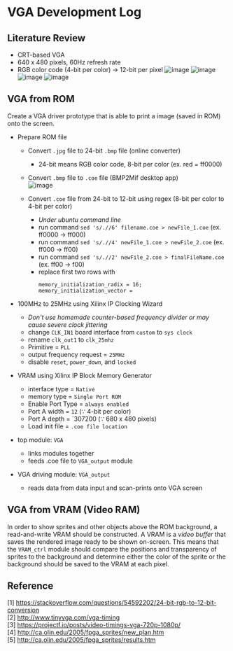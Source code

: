 # VGA Development Log
## Literature Review
- CRT-based VGA
- 640 x 480 pixels, 60Hz refresh rate
- RGB color code (4-bit per color) -> 12-bit per pixel
![image](https://github.com/xyth0rn/NCTU_DigitalLab_PicoPark/assets/49625757/e290ee12-5a12-47b2-b087-7c2ac70071b1)
![image](https://github.com/xyth0rn/NCTU_DigitalLab_PicoPark/assets/49625757/553f7410-d597-47a2-9914-54d34c107768)
![image](https://github.com/xyth0rn/NCTU_DigitalLab_PicoPark/assets/49625757/cd3da4d0-a0d1-44a3-a51e-2841099a94de)
![image](https://github.com/xyth0rn/NCTU_DigitalLab_PicoPark/assets/49625757/a09fb9c4-110b-41d8-9d36-061e1a5e5836)

## VGA from ROM
Create a VGA driver prototype that is able to print a image (saved in ROM) onto the screen.

- Prepare ROM file
  - Convert `.jpg` file to 24-bit `.bmp` file (online converter)
    - 24-bit means RGB color code, 8-bit per color (ex. red = ff0000)
  - Convert `.bmp` file to `.coe` file (BMP2Mif desktop app)<br>
    ![image](https://github.com/xyth0rn/NCTU_DigitalLab_PicoPark/assets/49625757/610959de-cc4f-4f75-9921-567c72baf535)

  - Convert `.coe` file from 24-bit to 12-bit using regex (8-bit per color to 4-bit per color)
    - *Under ubuntu command line*
    - run command `sed 's/.//6' filename.coe > newFile_1.coe`      (ex. ff0000 -> ff000)
    - run command `sed 's/.//4' newFile_1.coe > newFile_2.coe`     (ex. ff000  ->  ff00)
    - run command `sed 's/.//2' newFile_2.coe > finalFileName.coe` (ex. ff00   ->   f00)
    - replace first two rows with
      ```
      memory_initialization_radix = 16;
      memory_initialization_vector =
      
      ```

- 100MHz to 25MHz using Xilinx IP Clocking Wizard
  - _Don't use homemade counter-based frequency divider or may cause severe clock jittering_
  - change `CLK_IN1` board interface from `custom` to `sys clock `
  - rename `clk_out1` to `clk_25mhz`
  - Primitive = `PLL`
  - output frequency request = `25MHz`
  - disable `reset`, `power_down`, and `locked`

- VRAM using Xilinx IP Block Memory Generator
  - interface type = `Native`
  - memory type = `Single Port ROM`
  - Enable Port Type = `always enabled`
  - Port A width = `12`  (∵ 4-bit per color)
  - Port A depth = `307200 (∵ 680 x 480 pixels)
  - Load init file = `.coe file location`

- top module: `VGA`
  - links modules together
  - feeds .coe file to `VGA_output` module

- VGA driving module: `VGA_output`
  - reads data from data input and scan-prints onto VGA screen

## VGA from VRAM (Video RAM)
In order to show sprites and other objects above the ROM background, a read-and-write VRAM should be constructed.
A VRAM is a *video buffer* that saves the rendered image ready to be shown on-screen.
This means that the `VRAM_ctrl` module should compare the positions and transparency of sprites to the background and
determine either the color of the sprite or the background should be saved to the VRAM at each pixel.

## Reference
[1] https://stackoverflow.com/questions/54592202/24-bit-rgb-to-12-bit-conversion <br>
[2] http://www.tinyvga.com/vga-timing <br>
[3] https://projectf.io/posts/video-timings-vga-720p-1080p/ <br>
[4] http://ca.olin.edu/2005/fpga_sprites/new_plan.htm <br>
[5] http://ca.olin.edu/2005/fpga_sprites/results.htm <br>

